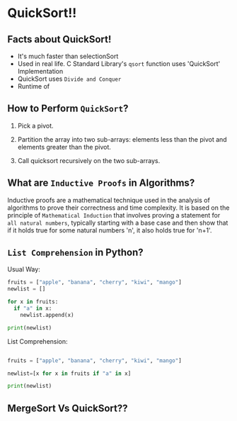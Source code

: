 # QuickSort!!


## Facts about QuickSort!
- It's much faster than selectionSort
- Used in real life. C Standard Library's `qsort` function uses 'QuickSort' Implementation
- QuickSort uses `Divide and Conquer`
- Runtime of 


## How to Perform `QuickSort`? 

1. Pick a pivot.

2. Partition the array into two sub-arrays: elements less than the pivot and elements greater than the pivot.

3. Call quicksort recursively on the two sub-arrays.

## What are `Inductive Proofs` in Algorithms?

Inductive proofs are a mathematical technique used in the analysis of algorithms to prove their correctness and time complexity. It is based on the principle of `Mathematical Induction` that involves proving a statement for `all natural numbers`, typically starting with a base case and then show that if it holds true for some natural numbers 'n', it also holds true for 'n+1'.


## `List Comprehension` in Python?

Usual Way:
```python
fruits = ["apple", "banana", "cherry", "kiwi", "mango"]
newlist = []

for x in fruits:
  if "a" in x:
    newlist.append(x)

print(newlist)
```

List Comprehension:
```python

fruits = ["apple", "banana", "cherry", "kiwi", "mango"]

newlist=[x for x in fruits if "a" in x]

print(newlist)

```

## MergeSort Vs QuickSort??